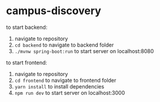# campus-discovery

to start backend:
1. navigate to repository
2. `cd backend` to navigate to backend folder
3. `./mvnw spring-boot:run` to start server on localhost:8080

to start frontend:
1. navigate to repository
2. `cd frontend` to navigate to frontend folder
3. `yarn install` to install dependencies
4. `npm run dev` to start server on localhost:3000
